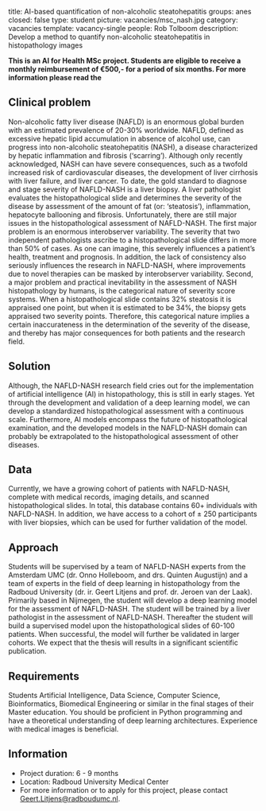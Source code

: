 title: AI-based quantification of non-alcoholic steatohepatitis
groups: anes
closed: false
type: student
picture: vacancies/msc_nash.jpg
category: vacancies
template: vacancy-single
people: Rob Tolboom
description: Develop a method to quantify non-alcoholic steatohepatitis in histopathology images

**This is an AI for Health MSc project. Students are
eligible to receive a monthly reimbursement of €500,- for
a period of six months. For more information please read the** 

## Clinical problem
Non-alcoholic fatty liver disease (NAFLD) is an enormous global burden with an estimated prevalence of 20-30% worldwide. NAFLD, defined as excessive hepatic lipid accumulation in absence of alcohol use, can progress into non-alcoholic steatohepatitis (NASH), a disease characterized by hepatic inflammation and fibrosis (‘scarring’). Although only recently acknowledged, NASH can have severe consequences, such as a twofold increased risk of cardiovascular diseases, the development of liver cirrhosis with liver failure, and liver cancer.
To date, the gold standard to diagnose and stage severity of NAFLD-NASH is a liver biopsy. A liver pathologist evaluates the histopathological slide and determines the severity of the disease by assessment of the amount of fat (or: ‘steatosis’), inflammation, hepatocyte ballooning and fibrosis. Unfortunately, there are still major issues in the histopathological assessment of NAFLD-NASH. 
The first major problem is an enormous interobserver variability. The severity that two independent pathologists ascribe to a histopathological slide differs in more than 50% of cases. As one can imagine, this severely influences a patient’s health, treatment and prognosis. In addition, the lack of consistency also seriously influences the research in NAFLD-NASH, where improvements due to novel therapies can be masked by interobserver variability.
Second, a major problem and practical inevitability in the assessment of NASH histopathology by humans, is the categorical nature of severity score systems. When a histopathological slide contains 32% steatosis it is appraised one point, but when it is estimated to be 34%, the biopsy gets appraised two severity points. Therefore, this categorical nature implies a certain inaccurateness in the determination of the severity of the disease, and thereby has major consequences for both patients and the research field. 

## Solution
Although, the NAFLD-NASH research field cries out for the implementation of artificial intelligence (AI) in histopathology, this is still in early stages. Yet through the development and validation of a deep learning model, we can develop a standardized histopathological assessment with a continuous scale. Furthermore, AI models encompass the future of histopathological examination, and the developed models in the NAFLD-NASH domain can probably be extrapolated to the histopathological assessment of other diseases. 

## Data
Currently, we have a growing cohort of patients with NAFLD-NASH, complete with medical records, imaging details, and scanned histopathological slides. In total, this database contains 60+ individuals with NAFLD-NASH. In addition, we have access to a cohort of ± 250 participants with liver biopsies, which can be used for further validation of the model. 

## Approach
Students will be supervised by a team of NAFLD-NASH experts from the Amsterdam UMC (dr. Onno Holleboom, and drs. Quinten Augustijn) and a team of experts in the field of deep learning in histopathology from the Radboud University (dr. ir. Geert Litjens and prof. dr. Jeroen van der Laak). Primarily based in Nijmegen, the student will develop a deep learning model for the assessment of NAFLD-NASH. The student will be trained by a liver pathologist in the assessment of NAFLD-NASH. Thereafter the student will build a supervised model upon the histopathological slides of 60-100 patients. When successful, the model will further be validated in larger cohorts. We expect that the thesis will results in a significant scientific publication.

## Requirements
Students Artificial Intelligence, Data Science, Computer Science, Bioinformatics, Biomedical Engineering or similar in the final stages of their Master education.
You should be proficient in Python programming and have a theoretical understanding of deep learning architectures.
Experience with medical images is beneficial.

## Information 
- Project duration: 6 - 9 months 
- Location: Radboud University Medical Center 
- For more information or to apply for this project, please contact Geert.Litjens@radboudumc.nl.

